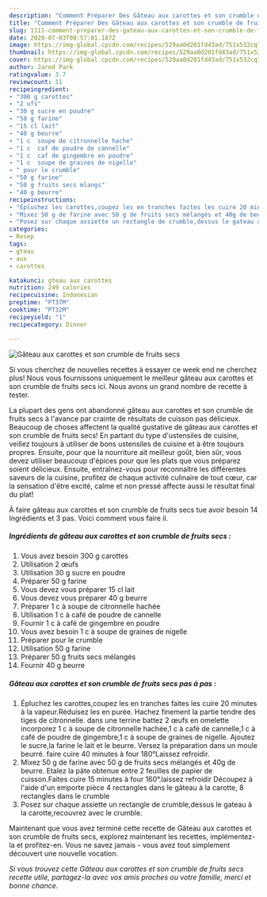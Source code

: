 ```yaml
---
description: "Comment Préparer Des Gâteau aux carottes et son crumble de fruits secs"
title: "Comment Préparer Des Gâteau aux carottes et son crumble de fruits secs"
slug: 1111-comment-preparer-des-gateau-aux-carottes-et-son-crumble-de-fruits-secs
date: 2020-07-03T08:57:01.187Z
image: https://img-global.cpcdn.com/recipes/529aa0d201fd43ad/751x532cq70/gateau-aux-carottes-et-son-crumble-de-fruits-secs-photo-principale-de-la-recette.jpg
thumbnail: https://img-global.cpcdn.com/recipes/529aa0d201fd43ad/751x532cq70/gateau-aux-carottes-et-son-crumble-de-fruits-secs-photo-principale-de-la-recette.jpg
cover: https://img-global.cpcdn.com/recipes/529aa0d201fd43ad/751x532cq70/gateau-aux-carottes-et-son-crumble-de-fruits-secs-photo-principale-de-la-recette.jpg
author: Jared Park
ratingvalue: 3.7
reviewcount: 11
recipeingredient:
- "300 g carottes"
- "2 ufs"
- "30 g sucre en poudre"
- "50 g farine"
- "15 cl lait"
- "40 g beurre"
- "1 c  soupe de citronnelle hache"
- "1 c  caf de poudre de cannelle"
- "1 c  caf de gingembre en poudre"
- "1 c  soupe de graines de nigelle"
- " pour le crumble"
- "50 g farine"
- "50 g fruits secs mlangs"
- "40 g beurre"
recipeinstructions:
- "Épluchez les carottes,coupez les en tranches faites les cuire 20 minutes à la vapeur.Réduisez les en purée. Hachez finement la partie tendre des tiges de citronnelle. dans une terrine battez 2 œufs en omelette incorporez 1 c à soupe de citronnelle hachée,1 c à café de cannelle,1 c à café de poudre de gingembre,1 c à soupe de graines de nigelle. Ajoutez le sucre,la farine le lait et le beurre. Versez la préparation dans un moule beurré. faire cuire 40 minutes à four 180°Laissez refroidir."
- "Mixez 50 g de farine avec 50 g de fruits secs mélangés et 40g de beurre. Etalez la pâte obtenue entre 2 feuilles de papier de cuisson.Faites cuire 15 minutes à four 160°.laissez refroidir Découpez à l&#39;aide d&#39;un emporte pièce 4 rectangles dans le gâteau à la carotte, 8 rectangles dans le crumble"
- "Posez sur chaque assiette un rectangle de crumble,dessus le gateau à la carotte,recouvrez avec le crumble."
categories:
- Resep
tags:
- gteau
- aux
- carottes

katakunci: gteau aux carottes 
nutrition: 249 calories
recipecuisine: Indonesian
preptime: "PT37M"
cooktime: "PT32M"
recipeyield: "1"
recipecategory: Dinner

---
```



![Gâteau aux carottes et son crumble de fruits secs](https://img-global.cpcdn.com/recipes/529aa0d201fd43ad/751x532cq70/gateau-aux-carottes-et-son-crumble-de-fruits-secs-photo-principale-de-la-recette.jpg)

Si vous cherchez de nouvelles recettes à essayer ce week end ne cherchez plus! Nous vous fournissons uniquement le meilleur gâteau aux carottes et son crumble de fruits secs ici. Nous avons un grand nombre de recette à tester.

La plupart des gens ont abandonné gâteau aux carottes et son crumble de fruits secs à l'avance par crainte de résultats de cuisson pas délicieux. Beaucoup de choses affectent la qualité gustative de gâteau aux carottes et son crumble de fruits secs! En partant du type d'ustensiles de cuisine, veillez toujours à utiliser de bons ustensiles de cuisine et à être toujours propres. Ensuite, pour que la nourriture ait meilleur goût, bien sûr, vous devez utiliser beaucoup d'épices pour que les plats que vous préparez soient délicieux. Ensuite, entraînez-vous pour reconnaître les différentes saveurs de la cuisine, profitez de chaque activité culinaire de tout cœur, car la sensation d'être excité, calme et non pressé affecte aussi le résultat final du plat!

<!--inarticleads1-->

À faire gâteau aux carottes et son crumble de fruits secs tue avoir besoin 14 Ingrédients et 3 pas. Voici comment vous faire il.

##### Ingrédients de gâteau aux carottes et son crumble de fruits secs :

1. Vous avez besoin 300 g carottes
1. Utilisation 2 œufs
1. Utilisation 30 g sucre en poudre
1. Préparer 50 g farine
1. Vous devez vous préparer 15 cl lait
1. Vous devez vous préparer 40 g beurre
1. Préparer 1 c à soupe de citronnelle hachée
1. Utilisation 1 c à café de poudre de cannelle
1. Fournir 1 c à café de gingembre en poudre
1. Vous avez besoin 1 c à soupe de graines de nigelle
1. Préparer  pour le crumble
1. Utilisation 50 g farine
1. Préparer 50 g fruits secs mélangés
1. Fournir 40 g beurre




<!--inarticleads2-->

##### Gâteau aux carottes et son crumble de fruits secs pas à pas :

1. Épluchez les carottes,coupez les en tranches faites les cuire 20 minutes à la vapeur.Réduisez les en purée. Hachez finement la partie tendre des tiges de citronnelle. dans une terrine battez 2 œufs en omelette incorporez 1 c à soupe de citronnelle hachée,1 c à café de cannelle,1 c à café de poudre de gingembre,1 c à soupe de graines de nigelle. Ajoutez le sucre,la farine le lait et le beurre. Versez la préparation dans un moule beurré. faire cuire 40 minutes à four 180°Laissez refroidir.
1. Mixez 50 g de farine avec 50 g de fruits secs mélangés et 40g de beurre. Etalez la pâte obtenue entre 2 feuilles de papier de cuisson.Faites cuire 15 minutes à four 160°.laissez refroidir Découpez à l&#39;aide d&#39;un emporte pièce 4 rectangles dans le gâteau à la carotte, 8 rectangles dans le crumble
1. Posez sur chaque assiette un rectangle de crumble,dessus le gateau à la carotte,recouvrez avec le crumble.




<!--inarticleads1-->

<p>
Maintenant que vous avez terminé cette recette de Gâteau aux carottes et son crumble de fruits secs, explorez maintenant les recettes, implémentez-la et profitez-en. Vous ne savez jamais - vous avez tout simplement découvert une nouvelle vocation.
</p>

<p>
<i>Si vous trouvez cette Gâteau aux carottes et son crumble de fruits secs recette utile, partagez-la avec vos amis proches ou votre famille, merci et bonne chance.</i>
</p>

